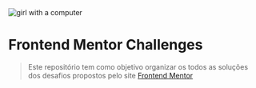 <img src="https://www.github.com/adriellyb/FrontendMentorChallenge/web-devices-pana.png" alt="girl with a computer" />

# Frontend Mentor Challenges

> Este repositório tem como objetivo organizar os todos as soluções dos desafios propostos pelo site [Frontend Mentor](https://www.frontendmentor.io)
